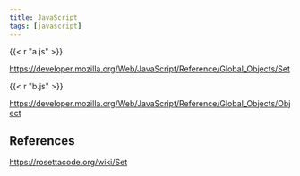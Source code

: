 ```yaml
---
title: JavaScript
tags: [javascript]
---
```


{{< r "a.js" >}}

<https://developer.mozilla.org/Web/JavaScript/Reference/Global_Objects/Set>

{{< r "b.js" >}}

<https://developer.mozilla.org/Web/JavaScript/Reference/Global_Objects/Object>

## References

<https://rosettacode.org/wiki/Set>
